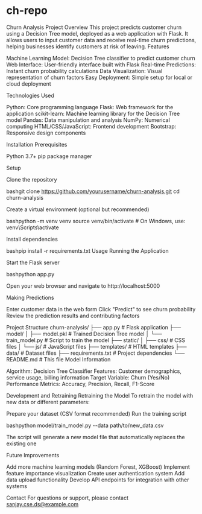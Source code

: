 # ch-repo
Churn Analysis Project
Overview
This project predicts customer churn using a Decision Tree model, deployed as a web application with Flask. It allows users to input customer data and receive real-time churn predictions, helping businesses identify customers at risk of leaving.
Features

Machine Learning Model: Decision Tree classifier to predict customer churn
Web Interface: User-friendly interface built with Flask
Real-time Predictions: Instant churn probability calculations
Data Visualization: Visual representation of churn factors
Easy Deployment: Simple setup for local or cloud deployment

Technologies Used

Python: Core programming language
Flask: Web framework for the application
scikit-learn: Machine learning library for the Decision Tree model
Pandas: Data manipulation and analysis
NumPy: Numerical computing
HTML/CSS/JavaScript: Frontend development
Bootstrap: Responsive design components

Installation
Prerequisites

Python 3.7+
pip package manager

Setup

Clone the repository

bashgit clone https://github.com/yourusername/churn-analysis.git
cd churn-analysis

Create a virtual environment (optional but recommended)

bashpython -m venv venv
source venv/bin/activate  # On Windows, use: venv\Scripts\activate

Install dependencies

bashpip install -r requirements.txt
Usage
Running the Application

Start the Flask server

bashpython app.py

Open your web browser and navigate to http://localhost:5000

Making Predictions

Enter customer data in the web form
Click "Predict" to see churn probability
Review the prediction results and contributing factors

Project Structure
churn-analysis/
├── app.py                  # Flask application
├── model/
│   ├── model.pkl           # Trained Decision Tree model
│   └── train_model.py      # Script to train the model
├── static/
│   ├── css/                # CSS files
│   └── js/                 # JavaScript files
├── templates/              # HTML templates
├── data/                   # Dataset files
├── requirements.txt        # Project dependencies
└── README.md               # This file
Model Information

Algorithm: Decision Tree Classifier
Features: Customer demographics, service usage, billing information
Target Variable: Churn (Yes/No)
Performance Metrics: Accuracy, Precision, Recall, F1-Score

Development and Retraining
Retraining the Model
To retrain the model with new data or different parameters:

Prepare your dataset (CSV format recommended)
Run the training script

bashpython model/train_model.py --data path/to/new_data.csv

The script will generate a new model file that automatically replaces the existing one

Future Improvements

Add more machine learning models (Random Forest, XGBoost)
Implement feature importance visualization
Create user authentication system
Add data upload functionality
Develop API endpoints for integration with other systems


Contact
For questions or support, please contact sanjay.cse.ds@example.com
